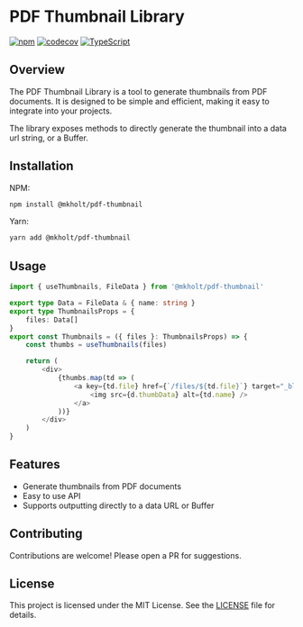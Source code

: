 # PDF Thumbnail Library

[![npm](https://img.shields.io/npm/v/pdf-thumbnail)](https://www.npmjs.com/@mkholt/pdf-thumbnail)
[![codecov](https://img.shields.io/codecov/c/github/mkholt/pdf-thumbnail)](https://app.codecov.io/github/mkholt/pdf-thumbnail)
[![TypeScript](https://img.shields.io/badge/%3C%2F%3E-TypeScript-%230074c1.svg)](http://www.typescriptlang.org/)

## Overview

The PDF Thumbnail Library is a tool to generate thumbnails from PDF documents. It is designed to be simple and efficient, making it easy to integrate into your projects.

The library exposes methods to directly generate the thumbnail into a data url string, or a Buffer.

## Installation

NPM:
```bash
npm install @mkholt/pdf-thumbnail
```

Yarn:
```bash
yarn add @mkholt/pdf-thumbnail
```

## Usage

```typescript
import { useThumbnails, FileData } from '@mkholt/pdf-thumbnail'

export type Data = FileData & { name: string }
export type ThumbnailsProps = {
	files: Data[]
}
export const Thumbnails = ({ files }: ThumbnailsProps) => {
	const thumbs = useThumbnails(files)

	return (
		<div>
			{thumbs.map(td => (
				<a key={td.file} href={`/files/${td.file}`} target="_blank">
					<img src={d.thumbData} alt={td.name} />
				</a>
			))}
		</div>
	)
}
```

## Features

- Generate thumbnails from PDF documents
- Easy to use API
- Supports outputting directly to a data URL or Buffer

## Contributing

Contributions are welcome! Please open a PR for suggestions.

## License

This project is licensed under the MIT License. See the [LICENSE](LICENSE) file for details.
